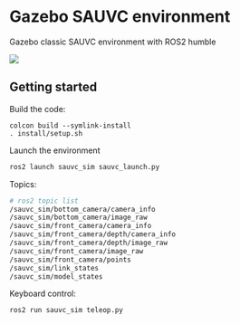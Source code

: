 # Gazebo SAUVC environment

Gazebo classic SAUVC environment with ROS2 humble

[![](https://img.youtube.com/vi/jII8SlZvBcM/0.jpg)](https://www.youtube.com/watch?v=jII8SlZvBcM)

## Getting started

Build the code:

```
colcon build --symlink-install
. install/setup.sh
```

Launch the environment

```sh
ros2 launch sauvc_sim sauvc_launch.py
```

Topics:

```sh
# ros2 topic list
/sauvc_sim/bottom_camera/camera_info
/sauvc_sim/bottom_camera/image_raw
/sauvc_sim/front_camera/camera_info
/sauvc_sim/front_camera/depth/camera_info
/sauvc_sim/front_camera/depth/image_raw
/sauvc_sim/front_camera/image_raw
/sauvc_sim/front_camera/points
/sauvc_sim/link_states
/sauvc_sim/model_states
```

Keyboard control:

```
ros2 run sauvc_sim teleop.py
```
